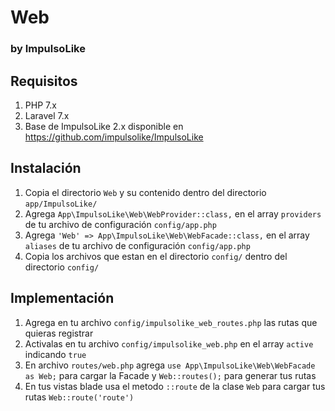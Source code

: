 # Web
### by ImpulsoLike

## Requisitos
1. PHP 7.x
2. Laravel 7.x
3. Base de ImpulsoLike 2.x disponible en https://github.com/impulsolike/ImpulsoLike


## Instalación

1. Copia el directorio `Web` y su contenido dentro del directorio `app/ImpulsoLike/`
2. Agrega `App\ImpulsoLike\Web\WebProvider::class,` en el array `providers` de tu archivo de configuración `config/app.php`
3. Agrega `'Web' => App\ImpulsoLike\Web\WebFacade::class,` en el array `aliases` de tu archivo de configuración `config/app.php`
4. Copia los archivos que estan en el directorio `config/` dentro del directorio `config/`

## Implementación
1. Agrega en tu archivo `config/impulsolike_web_routes.php` las rutas que quieras registrar
2. Activalas en tu archivo `config/impulsolike_web.php` en el array `active` indicando `true`
3. En archivo `routes/web.php` agrega `use App\ImpulsoLike\Web\WebFacade as Web;` para cargar la Facade y `Web::routes();` para generar tus rutas
4. En tus vistas blade usa el metodo `::route` de la clase `Web` para cargar tus rutas `Web::route('route')`

